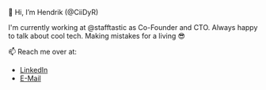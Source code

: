👋 Hi, I’m Hendrik (@CiiDyR)

I'm currently working at @stafftastic as Co-Founder and CTO.
Always happy to talk about cool tech.
Making mistakes for a living 😎 

📫 Reach me over at:
- [LinkedIn](https://linkedin.com/in/hendrik-heil)
- [E-Mail](mailto:hendrik@ciidyr.com)
